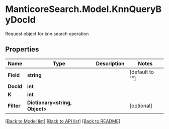 # ManticoreSearch.Model.KnnQueryByDocId
Request object for knn search operation

## Properties

Name | Type | Description | Notes
------------ | ------------- | ------------- | -------------
**Field** | **string** |  | [default to ""]
**DocId** | **int** |  | 
**K** | **int** |  | 
**Filter** | **Dictionary&lt;string, Object&gt;** |  | [optional] 



[[Back to Model list]](../README.md#documentation-for-models) [[Back to API list]](../README.md#documentation-for-api-endpoints) [[Back to README]](../README.md)


